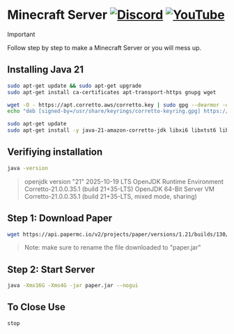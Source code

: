 # Minecraft Server [![Discord](https://img.shields.io/discord/1225272078752813178?label=Discord)](https://discord.gg/m6vCCX6Hvr) [![YouTube](https://img.shields.io/youtube/channel/subscribers/UCwSd8pbURlMBAIxqq8EaELw?style=flat-square&label=Subscribers)](https://www.youtube.com/@ismaeltechI?sub_confirmation=1)
> [!IMPORTANT]
> Follow step by step to make a Minecraft Server or you will mess up.

## Installing Java 21
```bash
sudo apt-get update && sudo apt-get upgrade
sudo apt-get install ca-certificates apt-transport-https gnupg wget
```
```bash
wget -O - https://apt.corretto.aws/corretto.key | sudo gpg --dearmor -o /usr/share/keyrings/corretto-keyring.gpg && \
echo "deb [signed-by=/usr/share/keyrings/corretto-keyring.gpg] https://apt.corretto.aws stable main" | sudo tee /etc/apt/sources.list.d/corretto.list
```
```bash
sudo apt-get update
sudo apt-get install -y java-21-amazon-corretto-jdk libxi6 libxtst6 libxrender1
```
## Verifiying installation
```bash
java -version
```
> openjdk version "21" 2025-10-19 LTS
> OpenJDK Runtime Environment Corretto-21.0.0.35.1 (build 21+35-LTS)
> OpenJDK 64-Bit Server VM Corretto-21.0.0.35.1 (build 21+35-LTS, mixed mode, sharing)
## Step 1: Download Paper
```bash
wget https://api.papermc.io/v2/projects/paper/versions/1.21/builds/130/downloads/paper-1.21-130.jar
```
> Note: make sure to rename the file downloaded to "paper.jar"
## Step 2: Start Server
```bash
java -Xmx16G -Xms4G -jar paper.jar --nogui
```
## To Close Use
```bash
stop
```
